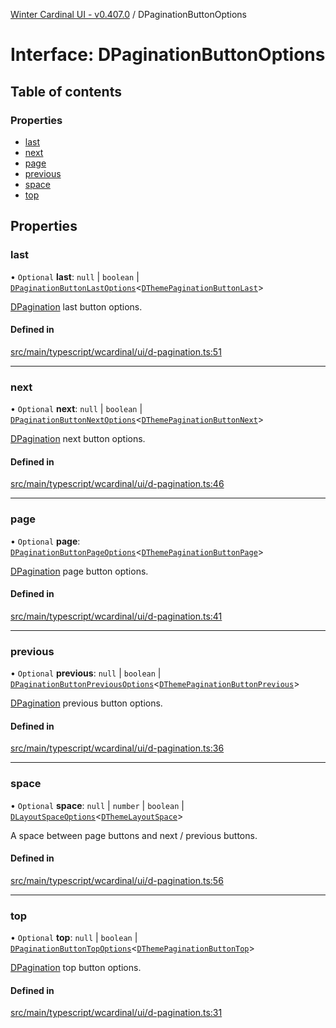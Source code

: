 [Winter Cardinal UI - v0.407.0](../index.md) / DPaginationButtonOptions

# Interface: DPaginationButtonOptions

## Table of contents

### Properties

- [last](DPaginationButtonOptions.md#last)
- [next](DPaginationButtonOptions.md#next)
- [page](DPaginationButtonOptions.md#page)
- [previous](DPaginationButtonOptions.md#previous)
- [space](DPaginationButtonOptions.md#space)
- [top](DPaginationButtonOptions.md#top)

## Properties

### last

• `Optional` **last**: ``null`` \| `boolean` \| [`DPaginationButtonLastOptions`](DPaginationButtonLastOptions.md)\<[`DThemePaginationButtonLast`](DThemePaginationButtonLast.md)\>

[DPagination](../classes/DPagination.md) last button options.

#### Defined in

[src/main/typescript/wcardinal/ui/d-pagination.ts:51](https://github.com/winter-cardinal/winter-cardinal-ui/blob/v0.407.0/src/main/typescript/wcardinal/ui/d-pagination.ts#L51)

___

### next

• `Optional` **next**: ``null`` \| `boolean` \| [`DPaginationButtonNextOptions`](DPaginationButtonNextOptions.md)\<[`DThemePaginationButtonNext`](DThemePaginationButtonNext.md)\>

[DPagination](../classes/DPagination.md) next button options.

#### Defined in

[src/main/typescript/wcardinal/ui/d-pagination.ts:46](https://github.com/winter-cardinal/winter-cardinal-ui/blob/v0.407.0/src/main/typescript/wcardinal/ui/d-pagination.ts#L46)

___

### page

• `Optional` **page**: [`DPaginationButtonPageOptions`](DPaginationButtonPageOptions.md)\<[`DThemePaginationButtonPage`](DThemePaginationButtonPage.md)\>

[DPagination](../classes/DPagination.md) page button options.

#### Defined in

[src/main/typescript/wcardinal/ui/d-pagination.ts:41](https://github.com/winter-cardinal/winter-cardinal-ui/blob/v0.407.0/src/main/typescript/wcardinal/ui/d-pagination.ts#L41)

___

### previous

• `Optional` **previous**: ``null`` \| `boolean` \| [`DPaginationButtonPreviousOptions`](DPaginationButtonPreviousOptions.md)\<[`DThemePaginationButtonPrevious`](DThemePaginationButtonPrevious.md)\>

[DPagination](../classes/DPagination.md) previous button options.

#### Defined in

[src/main/typescript/wcardinal/ui/d-pagination.ts:36](https://github.com/winter-cardinal/winter-cardinal-ui/blob/v0.407.0/src/main/typescript/wcardinal/ui/d-pagination.ts#L36)

___

### space

• `Optional` **space**: ``null`` \| `number` \| `boolean` \| [`DLayoutSpaceOptions`](DLayoutSpaceOptions.md)\<[`DThemeLayoutSpace`](DThemeLayoutSpace.md)\>

A space between page buttons and next / previous buttons.

#### Defined in

[src/main/typescript/wcardinal/ui/d-pagination.ts:56](https://github.com/winter-cardinal/winter-cardinal-ui/blob/v0.407.0/src/main/typescript/wcardinal/ui/d-pagination.ts#L56)

___

### top

• `Optional` **top**: ``null`` \| `boolean` \| [`DPaginationButtonTopOptions`](DPaginationButtonTopOptions.md)\<[`DThemePaginationButtonTop`](DThemePaginationButtonTop.md)\>

[DPagination](../classes/DPagination.md) top button options.

#### Defined in

[src/main/typescript/wcardinal/ui/d-pagination.ts:31](https://github.com/winter-cardinal/winter-cardinal-ui/blob/v0.407.0/src/main/typescript/wcardinal/ui/d-pagination.ts#L31)
